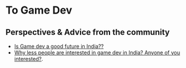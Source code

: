 # To Game Dev

## Perspectives & Advice from the community

- [Is Game dev a good future in India??](https://www.reddit.com/r/developersIndia/comments/16kr4yy/is_game_dev_a_good_future_in_india/)
- [Why less people are interested in game dev in India? Anyone of you interested?](https://www.reddit.com/r/developersIndia/comments/1e0onq0/why_less_people_are_interested_in_game_dev_in/).